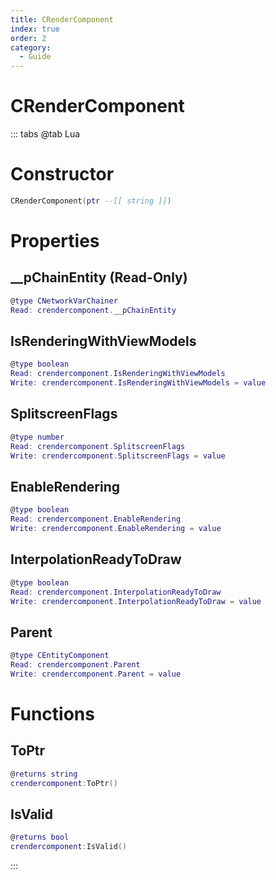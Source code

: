 ```yaml
---
title: CRenderComponent
index: true
order: 2
category:
  - Guide
---
```


# CRenderComponent

::: tabs
@tab Lua
# Constructor
```lua
CRenderComponent(ptr --[[ string ]])
```
# Properties
## __pChainEntity (Read-Only)
```lua
@type CNetworkVarChainer
Read: crendercomponent.__pChainEntity
```
## IsRenderingWithViewModels 
```lua
@type boolean
Read: crendercomponent.IsRenderingWithViewModels
Write: crendercomponent.IsRenderingWithViewModels = value
```
## SplitscreenFlags 
```lua
@type number
Read: crendercomponent.SplitscreenFlags
Write: crendercomponent.SplitscreenFlags = value
```
## EnableRendering 
```lua
@type boolean
Read: crendercomponent.EnableRendering
Write: crendercomponent.EnableRendering = value
```
## InterpolationReadyToDraw 
```lua
@type boolean
Read: crendercomponent.InterpolationReadyToDraw
Write: crendercomponent.InterpolationReadyToDraw = value
```
## Parent 
```lua
@type CEntityComponent
Read: crendercomponent.Parent
Write: crendercomponent.Parent = value
```
# Functions
## ToPtr
```lua
@returns string
crendercomponent:ToPtr()
```
## IsValid
```lua
@returns bool
crendercomponent:IsValid()
```

:::